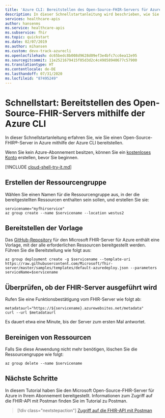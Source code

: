 ```yaml
---
title: 'Azure CLI: Bereitstellen des Open-Source-FHIR-Servers für Azure – Azure API for Azure'
description: In dieser Schnellstartanleitung wird beschrieben, wie Sie den Microsoft Open-Source-FHIR-Server für Azure bereitstellen.
services: healthcare-apis
author: hansenms
ms.service: healthcare-apis
ms.subservice: fhir
ms.topic: quickstart
ms.date: 02/07/2019
ms.author: mihansen
ms.custom: devx-track-azurecli
ms.openlocfilehash: dc65bedc8b008d9628d09ef3e4bfc7cc6ea12e95
ms.sourcegitcommit: 11e2521679415f05d3d2c4c49858940677c57900
ms.translationtype: HT
ms.contentlocale: de-DE
ms.lasthandoff: 07/31/2020
ms.locfileid: "87495249"
---
```

# <a name="quickstart-deploy-open-source-fhir-server-using-azure-cli"></a>Schnellstart: Bereitstellen des Open-Source-FHIR-Servers mithilfe der Azure CLI

In dieser Schnellstartanleitung erfahren Sie, wie Sie einen Open-Source-FHIR&reg;-Server in Azure mithilfe der Azure CLI bereitstellen.

Wenn Sie kein Azure-Abonnement besitzen, können Sie ein [kostenloses Konto](https://azure.microsoft.com/free/?WT.mc_id=A261C142F) erstellen, bevor Sie beginnen.

[!INCLUDE [cloud-shell-try-it.md](../../includes/cloud-shell-try-it.md)]

## <a name="create-resource-group"></a>Erstellen der Ressourcengruppe

Wählen Sie einen Namen für die Ressourcengruppe aus, in der die bereitgestellten Ressourcen enthalten sein sollen, und erstellen Sie sie:

```azurecli-interactive
servicename="myfhirservice"
az group create --name $servicename --location westus2
```

## <a name="deploy-template"></a>Bereitstellen der Vorlage

Das [GitHub-Repository](https://github.com/Microsoft/fhir-server) für den Microsoft FHIR-Server für Azure enthält eine Vorlage, mit der alle erforderlichen Ressourcen bereitgestellt werden. Führen Sie die Bereitstellung wie folgt aus:

```azurecli-interactive
az group deployment create -g $servicename --template-uri https://raw.githubusercontent.com/Microsoft/fhir-server/master/samples/templates/default-azuredeploy.json --parameters serviceName=$servicename
```

## <a name="verify-fhir-server-is-running"></a>Überprüfen, ob der FHIR-Server ausgeführt wird

Rufen Sie eine Funktionsbestätigung vom FHIR-Server wie folgt ab:

```azurecli-interactive
metadataurl="https://${servicename}.azurewebsites.net/metadata"
curl --url $metadataurl
```

Es dauert etwa eine Minute, bis der Server zum ersten Mal antwortet.

## <a name="clean-up-resources"></a>Bereinigen von Ressourcen

Falls Sie diese Anwendung nicht mehr benötigen, löschen Sie die Ressourcengruppe wie folgt:

```azurecli-interactive
az group delete --name $servicename
```

## <a name="next-steps"></a>Nächste Schritte

In diesem Tutorial haben Sie den Microsoft Open-Source-FHIR-Server für Azure in Ihrem Abonnement bereitgestellt. Informationen zum Zugriff auf die FHIR-API mit Postman finden Sie im Tutorial zu Postman.
 
>[!div class="nextstepaction"]
>[Zugriff auf die FHIR-API mit Postman](access-fhir-postman-tutorial.md)
